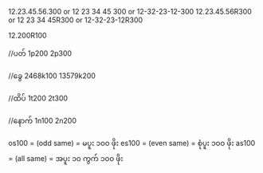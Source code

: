 12.23.45.56.300 or 12 23 34 45 300 or 12-32-23-12-300
12.23.45.56R300 or 12 23 34 45R300 or 12-32-23-12R300

12.200R100

//ပတ်
1p200
2p300

//ခွေ
2468k100
13579k200

//ထိပ်
1t200
2t300

//နောက်
1n100
2n200

os100 = (odd same) = မပူး ၁၀၀ ဖိုး
es100 = (even same) = စုံပူး ၁၀၀ ဖိုး
as100 = (all same) = အပူး ၁၀ ကွက် ၁၀၀ ဖိုး
